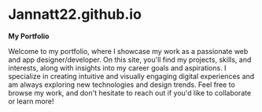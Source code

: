 # Jannatt22.github.io

**My Portfolio**

Welcome to my portfolio, where I showcase my work as a passionate web and app designer/developer. On this site, you'll find my projects, skills, and interests, along with insights into my career goals and aspirations. I specialize in creating intuitive and visually engaging digital experiences and am always exploring new technologies and design trends. Feel free to browse my work, and don't hesitate to reach out if you'd like to collaborate or learn more!
